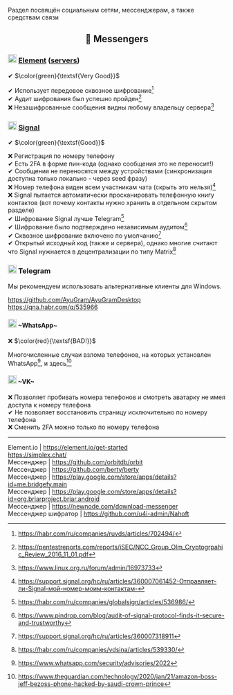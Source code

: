 Раздел посвящён социальным сетям, мессенджерам, а также средствам связи

<h2 align="center">🔗 Messengers</h2>

### <img width=20px src="https://i.imgur.com/8tayY2n.png"></img> [Element](https://element.io/) ([servers](https://servers.joinmatrix.org/))

✔ $\color{green}{\textsf{Very Good}}$

✔ Использует передовое сквозное шифрование[^8]
<br>
✔ Аудит шифрования был успешно пройден[^9]
<br>
❌ Незашифрованные сообщения видны любому владельцу сервера[^10]

[^8]: https://habr.com/ru/companies/ruvds/articles/702494/
[^9]: https://pentestreports.com/reports/iSEC/NCC_Group_Olm_Cryptogrpahic_Review_2016_11_01.pdf
[^10]: https://www.linux.org.ru/forum/admin/16973733

### <img width=20px src="https://i.imgur.com/X0JxslT.png"></img> [Signal](https://signal.org/)

✔ $\color{green}{\textsf{Good}}$

❌ Регистрация по номеру телефону
<br>
✔ Есть 2FA в форме пин-кода (однако сообщения это не переносит!)
<br>
✔ Сообщения не переносятся между устройствами (синхронизация доступна только локально - через seed фразу)
<br>
❌ Номер телефона виден всем участникам чата (скрыть это нельзя)[^3]
<br>
❌ Signal пытается автоматически просканировать телефонную книгу контактов (вот почему контакты нужно хранить в отдельном скрытом разделе)
<br>
✔ Шифрование Signal лучше Telegram[^4]
<br>
✔ Шифрование было подтверждено независимым аудитом[^5]
<br>
✔ Сквозное шифрование включено по умолчанию[^7]
<br>
✔ Открытый исходный код (также и сервера), однако многие считают что Signal нужнается в децентрализации по типу Matrix[^6]

[^3]: https://support.signal.org/hc/ru/articles/360007061452-Отправляет-ли-Signal-мой-номер-моим-контактам-
[^4]: https://habr.com/ru/companies/globalsign/articles/536986/
[^5]: https://www.pindrop.com/blog/audit-of-signal-protocol-finds-it-secure-and-trustworthy
[^6]: https://habr.com/ru/companies/vdsina/articles/539330/
[^7]: https://support.signal.org/hc/ru/articles/360007318911

### <img width=20px src="https://upload.wikimedia.org/wikipedia/commons/thumb/8/83/Telegram_2019_Logo.svg/800px-Telegram_2019_Logo.svg.png"></img> Telegram

Мы рекомендуем использовать альтернативные клиенты для Windows.

https://github.com/AyuGram/AyuGramDesktop
<br>
https://qna.habr.com/q/535966

#### <img width=20px src="https://i.imgur.com/bs0qdUL.png"></img> ~WhatsApp~ 

❌ $\color{red}{\textsf{BAD!}}$

Многочисленные случаи взлома телефонов, на которых установлен WhatsApp[^1], и здесь[^2]

[^1]: https://www.whatsapp.com/security/advisories/2022
[^2]: https://www.theguardian.com/technology/2020/jan/21/amazon-boss-jeff-bezoss-phone-hacked-by-saudi-crown-prince

#### <img width=20px src="https://i.imgur.com/EbwECG4.png"></img> ~VK~ 
❌ Позволяет пробивать номера телефонов и смотреть аватарку не имея доступа к номеру телефона
<br>
✔ Не позволяет восстановить страницу исключительно по номеру телефона
<br>
❌ Сменить 2FA можно только по номеру телефона

----

Element.io | https://element.io/get-started
<br>
https://simplex.chat/
<br>
Мессенджер | https://github.com/orbitdb/orbit
<br>
Мессенджер | https://github.com/berty/berty
<br>
Мессенджер | https://play.google.com/store/apps/details?id=me.bridgefy.main
<br>
Мессенджер | https://play.google.com/store/apps/details?id=org.briarproject.briar.android
<br>
Мессенджер | https://newnode.com/download-messenger
<br>
Мессенджер шифратор | https://github.com/u4i-admin/Nahoft
